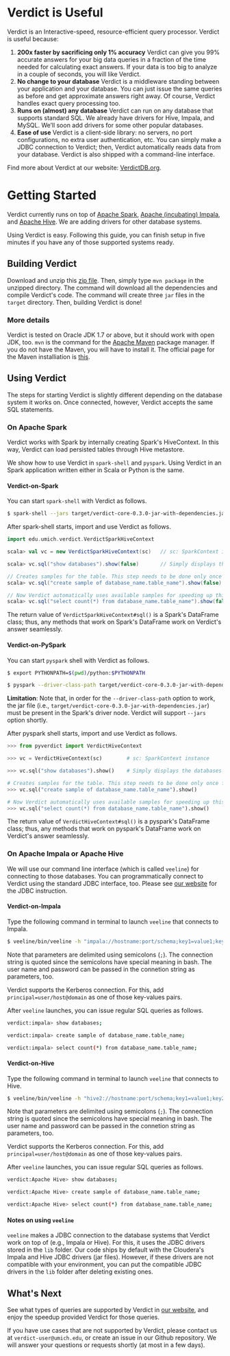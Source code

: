 # Verdict is Useful

Verdict is an Interactive-speed, resource-efficient query processor. Verdict is useful because:

1. **200x faster by sacrificing only 1% accuracy**
   Verdict can give you 99% accurate answers for your big data queries in a
   fraction of the time needed for calculating exact answers. If your data is
   too big to analyze in a couple of seconds, you will like Verdict.
2. **No change to your database**
   Verdict is a middleware standing between your application and your database.
   You can just issue the same queries as before and get approximate answers
   right away. Of course, Verdict handles exact query processing too.
3. **Runs on (almost) any database**
   Verdict can run on any database that supports standard SQL. We already have
   drivers for Hive, Impala, and MySQL. We’ll soon add drivers for some other
   popular databases.
4. **Ease of use**
   Verdict is a client-side library: no servers, no port configurations, no
   extra user authentication, etc. You can simply make a JDBC connection to
   Verdict; then, Verdict automatically reads data from your database. Verdict
   is also shipped with a command-line interface.

Find more about Verdict at our website: [VerdictDB.org](http://verdictdb.org).


# Getting Started

Verdict currently runs on top of [Apache Spark](https://spark.apache.org/), [Apache (incubating) Impala](https://impala.incubator.apache.org/), and [Apache Hive](https://hive.apache.org/). We are adding drivers for other database systems.

Using Verdict is easy. Following this guide, you can finish setup in five minutes if you have any of those supported systems ready.

## Building Verdict

Download and unzip this [zip file](). Then, simply type `mvn package` in the unzipped directory. The command will download all the dependencies and compile Verdict's code. The command will create three `jar` files in the `target` directory. Then, building Verdict is done!

### More details

Verdict is tested on Oracle JDK 1.7 or above, but it should work with open JDK, too. `mvn` is the command for the [Apache Maven](https://maven.apache.org/) package manager. If you do not have the Maven, you will have to install it. The official page for the Maven installiation is [this](https://maven.apache.org/install.html).


## Using Verdict

The steps for starting Verdict is slightly different depending on the database system it works on. Once connected, however, Verdict accepts the same SQL statements.


### On Apache Spark

Verdict works with Spark by internally creating Spark's HiveContext. In this way, Verdict can load persisted tables through Hive metastore.

We show how to use Verdict in `spark-shell` and `pyspark`. Using Verdict in an Spark application written either in Scala or Python is the same.

#### Verdict-on-Spark

You can start `spark-shell` with Verdict as follows.

```bash
$ spark-shell --jars target/verdict-core-0.3.0-jar-with-dependencies.jar
```

After spark-shell starts, import and use Verdict as follows.

```scala
import edu.umich.verdict.VerdictSparkHiveContext

scala> val vc = new VerdictSparkHiveContext(sc)   // sc: SparkContext instance

scala> vc.sql("show databases").show(false)       // Simply displays the databases (or often called schemas)

// Creates samples for the table. This step needs to be done only once for the table.
scala> vc.sql("create sample of database_name.table_name").show(false)

// Now Verdict automatically uses available samples for speeding up this query.
scala> vc.sql("select count(*) from database_name.table_name").show(false)
```

The return value of `VerdictSparkHiveContext#sql()` is a Spark's DataFrame class; thus, any methods that work on Spark's DataFrame work on Verdict's answer seamlessly.


#### Verdict-on-PySpark

You can start `pyspark` shell with Verdict as follows.

```bash
$ export PYTHONPATH=$(pwd)/python:$PYTHONPATH

$ pyspark --driver-class-path target/verdict-core-0.3.0-jar-with-dependencies.jar
```

**Limitation**: Note that, in order for the `--driver-class-path` option to work, the jar file (i.e., `target/verdict-core-0.3.0-jar-with-dependencies.jar`) must be present in the Spark's driver node. Verdict will support `--jars` option shortly.

After pyspark shell starts, import and use Verdict as follows.

```python
>>> from pyverdict import VerdictHiveContext

>>> vc = VerdictHiveContext(sc)        # sc: SparkContext instance

>>> vc.sql("show databases").show()    # Simply displays the databases (or often called schemas)

# Creates samples for the table. This step needs to be done only once for the table.
>>> vc.sql("create sample of database_name.table_name").show()

# Now Verdict automatically uses available samples for speeding up this query.
>>> vc.sql("select count(*) from database_name.table_name").show()
```

The return value of `VerdictHiveContext#sql()` is a pyspark's DataFrame class; thus, any methods that work on pyspark's DataFrame work on Verdict's answer seamlessly.


### On Apache Impala or Apache Hive

We will use our command line interface (which is called `veeline`) for connecting to those databases. You can programmatically connect to Verdict using the standard JDBC interface, too. Please see [our website](http://verdictdb.org) for the JDBC instruction.

#### Verdict-on-Impala

Type the following command in terminal to launch `veeline` that connects to Impala.

```bash
$ veeline/bin/veeline -h "impala://hostname:port/schema;key1=value1;key2=value2;..." -u username -p password
```

Note that parameters are delimited using semicolons (`;`). The connection string is quoted since the semicolons have special meaning in bash. The user name and password can be passed in the connetion string as parameters, too.

Verdict supports the Kerberos connection. For this, add `principal=user/host@domain` as one of those key-values pairs.

After `veeline` launches, you can issue regular SQL queries as follows.

```bash
verdict:impala> show databases;

verdict:impala> create sample of database_name.table_name;

verdict:impala> select count(*) from database_name.table_name;
```

#### Verdict-on-Hive

Type the following command in terminal to launch `veeline` that connects to Hive.

```bash
$ veeline/bin/veeline -h "hive2://hostname:port/schema;key1=value1;key2=value2;..." -u username -p password
```

Note that parameters are delimited using semicolons (`;`). The connection string is quoted since the semicolons have special meaning in bash. The user name and password can be passed in the connetion string as parameters, too.

Verdict supports the Kerberos connection. For this, add `principal=user/host@domain` as one of those key-values pairs.

After `veeline` launches, you can issue regular SQL queries as follows.

```bash
verdict:Apache Hive> show databases;

verdict:Apache Hive> create sample of database_name.table_name;

verdict:Apache Hive> select count(*) from database_name.table_name;
```

#### Notes on using `veeline`

`veeline` makes a JDBC connection to the database systems that Verdict work on top of (e.g., Impala or Hive). For this, it uses the JDBC drivers stored in the `lib` folder. Our code ships by default with the Cloudera's Impala and Hive JDBC drivers (jar files). However, if these drivers are not compatible with your environment, you can put the compatible JDBC drivers in the `lib` folder after deleting existing ones.


## What's Next

See what types of queries are supported by Verdict in [our website](http://verdictdb.org), and enjoy the speedup provided Verdict for those queries.

If you have use cases that are not supported by Verdict, please contact us at `verdict-user@umich.edu`, or create an issue in our Github repository. We will answer your questions or requests shortly (at most in a few days).
